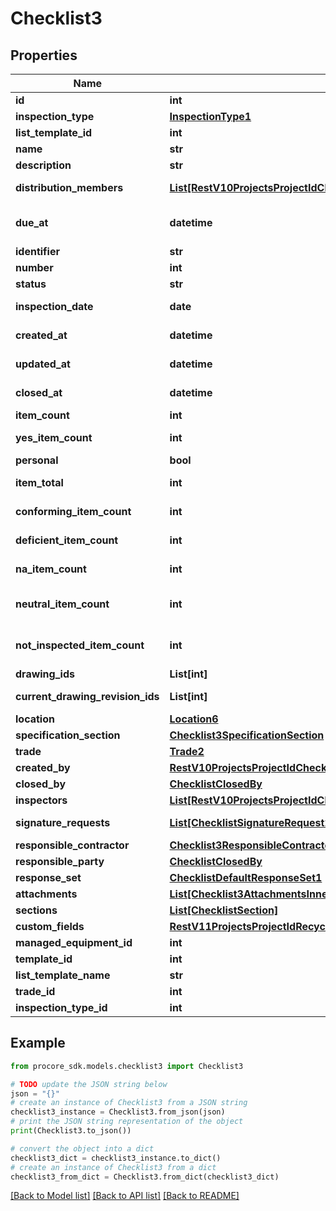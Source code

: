 # Checklist3


## Properties

Name | Type | Description | Notes
------------ | ------------- | ------------- | -------------
**id** | **int** | ID | [optional] 
**inspection_type** | [**InspectionType1**](InspectionType1.md) |  | [optional] 
**list_template_id** | **int** | Checklist Template ID | [optional] 
**name** | **str** | Name | [optional] 
**description** | **str** | Description | [optional] 
**distribution_members** | [**List[RestV10ProjectsProjectIdChecklistListTemplatesPost201ResponseAllOfCreatedBy]**](RestV10ProjectsProjectIdChecklistListTemplatesPost201ResponseAllOfCreatedBy.md) | Users on the Inspection distribution list | [optional] 
**due_at** | **datetime** | Timestamp indicating when the Inspection is due | [optional] 
**identifier** | **str** | Identifier | [optional] 
**number** | **int** | Number | [optional] 
**status** | **str** | Status | [optional] 
**inspection_date** | **date** | Date that the inspection was performed | [optional] 
**created_at** | **datetime** | Timestamp of inspection creation | [optional] 
**updated_at** | **datetime** | Timestamp of last update | [optional] 
**closed_at** | **datetime** | Timestamp of when inspection was closed | [optional] 
**item_count** | **int** | Checklist Item count | [optional] 
**yes_item_count** | **int** | Deprecated. Use &#x60;conforming_item_count&#x60; | [optional] 
**personal** | **bool** | Privacy status | [optional] 
**item_total** | **int** | (Deprecated) Use &#x60;item_count&#x60; | [optional] 
**conforming_item_count** | **int** | Count of Checklist Items with a status of &#x60;yes&#x60; | [optional] 
**deficient_item_count** | **int** | Count of Checklist Items with a status of &#x60;no&#x60; | [optional] 
**na_item_count** | **int** | Count of Checklist Items with a status of &#x60;n/a&#x60; | [optional] 
**neutral_item_count** | **int** | Number of Checklist Items with a status of &#x60;neutral&#x60; | [optional] 
**not_inspected_item_count** | **int** | Count of Checklist Items that have not been inspected | [optional] 
**drawing_ids** | **List[int]** | Array of Drawing IDs | [optional] 
**current_drawing_revision_ids** | **List[int]** | Array of Current Drawing Revision IDs | [optional] 
**location** | [**Location6**](Location6.md) |  | [optional] 
**specification_section** | [**Checklist3SpecificationSection**](Checklist3SpecificationSection.md) |  | [optional] 
**trade** | [**Trade2**](Trade2.md) |  | [optional] 
**created_by** | [**RestV10ProjectsProjectIdChecklistListTemplatesPost201ResponseAllOfCreatedBy**](RestV10ProjectsProjectIdChecklistListTemplatesPost201ResponseAllOfCreatedBy.md) |  | [optional] 
**closed_by** | [**ChecklistClosedBy**](ChecklistClosedBy.md) |  | [optional] 
**inspectors** | [**List[RestV10ProjectsProjectIdChecklistListTemplatesPost201ResponseAllOfCreatedBy]**](RestV10ProjectsProjectIdChecklistListTemplatesPost201ResponseAllOfCreatedBy.md) | Checklist inspectors | [optional] 
**signature_requests** | [**List[ChecklistSignatureRequest2]**](ChecklistSignatureRequest2.md) | Checklist signature requests | [optional] 
**responsible_contractor** | [**Checklist3ResponsibleContractor**](Checklist3ResponsibleContractor.md) |  | [optional] 
**responsible_party** | [**ChecklistClosedBy**](ChecklistClosedBy.md) |  | [optional] 
**response_set** | [**ChecklistDefaultResponseSet1**](ChecklistDefaultResponseSet1.md) |  | [optional] 
**attachments** | [**List[Checklist3AttachmentsInner]**](Checklist3AttachmentsInner.md) | Checklist Attachments | [optional] 
**sections** | [**List[ChecklistSection]**](ChecklistSection.md) | Checklist Sections | [optional] 
**custom_fields** | [**RestV11ProjectsProjectIdRecycleBinIncidentsWitnessStatementsGet200ResponseInnerCustomFields**](RestV11ProjectsProjectIdRecycleBinIncidentsWitnessStatementsGet200ResponseInnerCustomFields.md) |  | [optional] 
**managed_equipment_id** | **int** | Managed Equipment ID | [optional] 
**template_id** | **int** | Template ID | [optional] 
**list_template_name** | **str** | List Template Name | [optional] 
**trade_id** | **int** | Trade ID | [optional] 
**inspection_type_id** | **int** | Inspection Type ID | [optional] 

## Example

```python
from procore_sdk.models.checklist3 import Checklist3

# TODO update the JSON string below
json = "{}"
# create an instance of Checklist3 from a JSON string
checklist3_instance = Checklist3.from_json(json)
# print the JSON string representation of the object
print(Checklist3.to_json())

# convert the object into a dict
checklist3_dict = checklist3_instance.to_dict()
# create an instance of Checklist3 from a dict
checklist3_from_dict = Checklist3.from_dict(checklist3_dict)
```
[[Back to Model list]](../README.md#documentation-for-models) [[Back to API list]](../README.md#documentation-for-api-endpoints) [[Back to README]](../README.md)


